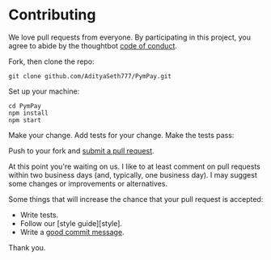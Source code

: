 # Contributing

We love pull requests from everyone. By participating in this project, you
agree to abide by the thoughtbot [code of conduct].

[code of conduct]: https://github.com/AdityaSeth777/PymPay/blob/master/CODE_OF_CONDUCT.md

Fork, then clone the repo:

    git clone github.com/AdityaSeth777/PymPay.git

Set up your machine:
```
cd PymPay
npm install
npm start
```
    

Make your change. Add tests for your change. Make the tests pass:


Push to your fork and [submit a pull request][pr].

[pr]: https://github.com/AdityaSeth777/PymPay/compare/

At this point you're waiting on us. I like to at least comment on pull requests
within two business days (and, typically, one business day). I may suggest
some changes or improvements or alternatives.

Some things that will increase the chance that your pull request is accepted:

* Write tests.
* Follow our [style guide][style].
* Write a [good commit message][commit].
  
[commit]: http://tbaggery.com/2008/04/19/a-note-about-git-commit-messages.html

Thank you.
